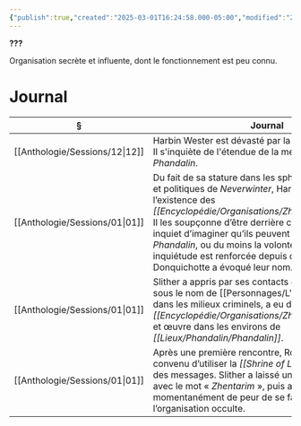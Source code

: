 ```yaml
---
{"publish":true,"created":"2025-03-01T16:24:58.000-05:00","modified":"2025-03-01T16:24:58.340-05:00","cssclasses":""}
---
```



**???**

Organisation secrète et influente, dont le fonctionnement est peu connu.

# Journal

| §                                 | Journal                                                                                                                                                                                                                                                                                                                                                                                              |
| --------------------------------- | ---------------------------------------------------------------------------------------------------------------------------------------------------------------------------------------------------------------------------------------------------------------------------------------------------------------------------------------------------------------------------------------------------- |
| [[Anthologie/Sessions/12\|12]] | Harbin Wester est dévasté par la mort brutal de Tibor. Il s'inquiète de l'étendue de la menace *Zhentarim* à *Phandalin*.                                                                                                                                                                                                                                                                            |
| [[Anthologie/Sessions/01\|01]] | Du fait de sa stature dans les sphères économiques et politiques de *Neverwinter*, Harbin Wester connaît l’existence des *[[Encyclopédie/Organisations/Zhentarim\|Zhentarim]]*. Il les soupçonne d’être derrière ce trafic. Il est très inquiet d’imaginer qu’ils peuvent avoir la mainmise sur *Phandalin*, ou du moins la volonté d’y parvenir. Son inquiétude est renforcée depuis que Rohan Donquichotte a évoqué leur nom. |
| [[Anthologie/Sessions/01\|01]] | Slither a appris par ses contacts que celle connue sous le nom de [[Personnages/L'Enchanteresse]] dans les milieux criminels, a eu des liens avec les *[[Encyclopédie/Organisations/Zhentarim\|Zhentarim]]* et œuvre dans les environs de *[[Lieux/Phandalin/Phandalin]]*.                                                                                                                                                                                  |
| [[Anthologie/Sessions/01\|01]] | Après une première rencontre, Rohan et Slither ont convenu d’utiliser la *[[Shrine of Luck]]* pour s’y laisser des messages. Slither a laissé un premier message avec le mot « *Zhentarim* », puis a dû quitter le hameau momentanément de peur de se faire repérer par l’organisation occulte.                                                                                                      |

